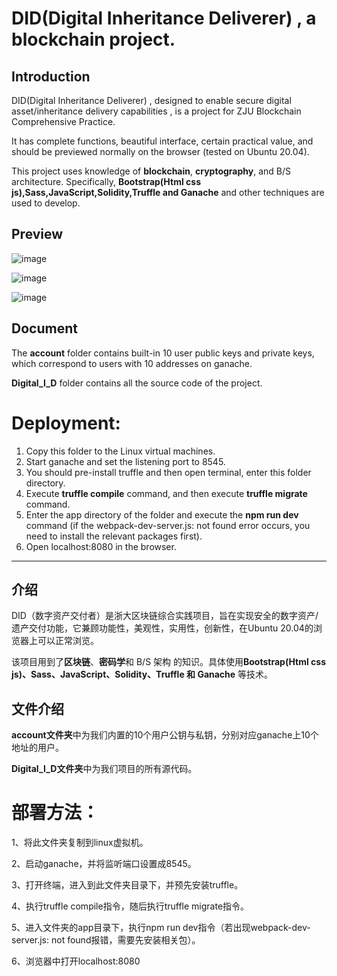 # DID(Digital Inheritance Deliverer) , a blockchain project.

## Introduction
DID(Digital Inheritance Deliverer) , designed to enable secure digital asset/inheritance delivery capabilities , is a project for ZJU Blockchain Comprehensive Practice.

It has complete functions, beautiful interface, certain practical value, and should be previewed normally on the browser (tested on Ubuntu 20.04).

This project uses knowledge of **blockchain**, **cryptography**, and B/S architecture. Specifically, **Bootstrap(Html css js),Sass,JavaScript,Solidity,Truffle and Ganache** and other techniques are used to develop.

## Preview


![image](https://github.com/1mocat/Blockchain-project/assets/91671140/af3ebc9c-5d7c-44ef-b9f8-9202bd817dd4)

![image](https://github.com/1mocat/Blockchain-project/assets/91671140/fa67dd34-57fd-4489-9315-583cb74ca831)

![image](https://github.com/1mocat/Blockchain-project/assets/91671140/2bed969c-f4a1-4461-a0e8-a25d47d1e697)


## Document 
The **account** folder contains built-in 10 user public keys and private keys, which correspond to users with 10 addresses on ganache.

**Digital_I_D** folder contains all the source code of the project.

# Deployment:
1. Copy this folder to the Linux virtual machines.
2. Start ganache and set the listening port to 8545.
3. You should pre-install truffle and then open terminal, enter this folder directory.
4. Execute **truffle compile** command, and then execute **truffle migrate** command.
5. Enter the app directory of the folder and execute the **npm run dev** command (if the webpack-dev-server.js: not found error occurs, you need to install the relevant packages first).
6. Open localhost:8080 in the browser.

---
## 介绍
DID（数字资产交付者）是浙大区块链综合实践项目，旨在实现安全的数字资产/遗产交付功能，它兼顾功能性，美观性，实用性，创新性，在Ubuntu 20.04的浏览器上可以正常浏览。

该项目用到了**区块链**、**密码学**和 B/S 架构 的知识。具体使用**Bootstrap(Html css js)、Sass、JavaScript、Solidity、Truffle 和 Ganache** 等技术。

## 文件介绍

**account文件夹**中为我们内置的10个用户公钥与私钥，分别对应ganache上10个地址的用户。

**Digital_I_D文件夹**中为我们项目的所有源代码。

# 部署方法：

1、将此文件夹复制到linux虚拟机。

2、启动ganache，并将监听端口设置成8545。

3、打开终端，进入到此文件夹目录下，并预先安装truffle。

4、执行truffle compile指令，随后执行truffle migrate指令。

5、进入文件夹的app目录下，执行npm run dev指令（若出现webpack-dev-server.js: not found报错，需要先安装相关包）。

6、浏览器中打开localhost:8080     
